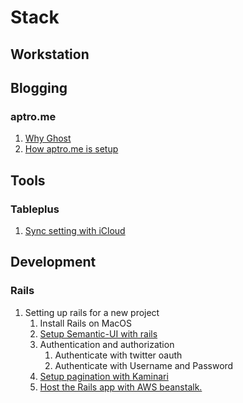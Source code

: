 # Stack

## Workstation

## Blogging

### aptro.me

1. [Why Ghost](blogging/why_ghost.md)
2. [How aptro.me is setup](blogging/aptro_me_setup.md)

## Tools

### Tableplus

1. [Sync setting with iCloud](tools/tableplus_sync_with_icloud.md)

## Development

### Rails

1. Setting up rails for a new project
    1. Install Rails on MacOS
    2. [Setup Semantic-UI with rails](development/rails/setup_semantic_ui.md)
    3. Authentication and authorization
        1. Authenticate with twitter oauth
        2. Authenticate with Username and Password
    4. [Setup pagination with Kaminari](development/rails/setup_pagination_kaminari.md)
    5. [Host the Rails app with AWS beanstalk.](development/rails/host_with_aws_beanstalk.md)
